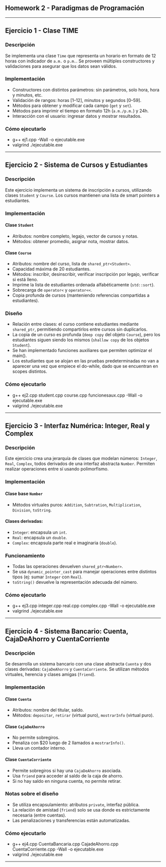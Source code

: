 ## Homework 2 - Paradigmas de Programación

---

## **Ejercicio 1 - Clase TIME**
### **Descripción**
Se implementa una clase `Time` que representa un horario en formato de 12 horas con indicador de `a.m.` o `p.m.`. Se proveen múltiples constructores y validaciones para asegurar que los datos sean válidos.

### **Implementación**
- Constructores con distintos parámetros: sin parámetros, solo hora, hora y minutos, etc.
- Validación de rangos: horas [1–12], minutos y segundos [0–59].
- Métodos para obtener y modificar cada campo (`get` y `set`).
- Métodos para imprimir el tiempo en formato 12h (`a.m./p.m.`) y 24h.
- Interacción con el usuario: ingresar datos y mostrar resultados.

### **Cómo ejecutarlo**
- g++ ej1.cpp -Wall -o ejecutable.exe
- valgrind ./ejecutable.exe

---

## **Ejercicio 2 - Sistema de Cursos y Estudiantes**
### **Descripción**
Este ejercicio implementa un sistema de inscripción a cursos, utilizando clases `Student` y `Course`. Los cursos mantienen una lista de smart pointers a estudiantes.

### **Implementación**
#### Clase `Student`
- Atributos: nombre completo, legajo, vector de cursos y notas.
- Métodos: obtener promedio, asignar nota, mostrar datos.

#### Clase `Course`
- Atributos: nombre del curso, lista de `shared_ptr<Student>`.
- Capacidad máxima de 20 estudiantes.
- Métodos: inscribir, desinscribir, verificar inscripción por legajo, verificar si está lleno.
- Imprime la lista de estudiantes ordenada alfabéticamente (`std::sort`).
- Sobrecarga de `operator<` y `operator<<`.
- Copia profunda de cursos (manteniendo referencias compartidas a estudiantes).

### **Diseño**
- Relación entre clases: el curso contiene estudiantes mediante `shared_ptr`, permitiendo compartirlos entre cursos sin duplicarlos.
- La copia de un curso es profunda (`deep copy` del objeto `Course`), pero los estudiantes siguen siendo los mismos (`shallow copy` de los objetos `Student`).
- Se han implementado funciones auxiliares que permiten optimizar el main().
- Los estudiantes que se alojan en las pruebas predeterminadas no van a aparecer una vez que empiece el do-while, dado que se encuentran en scopes distintos.

### **Cómo ejecutarlo**
- g++ ej2.cpp student.cpp course.cpp funcionesaux.cpp -Wall -o ejecutable.exe
- valgrind ./ejecutable.exe

---

## **Ejercicio 3 - Interfaz Numérica: Integer, Real y Complex**
### **Descripción**
Este ejercicio crea una jerarquía de clases que modelan números: `Integer`, `Real`, `Complex`, todos derivados de una interfaz abstracta `Number`. Permiten realizar operaciones entre sí usando polimorfismo.

### **Implementación**
#### Clase base `Number`
- Métodos virtuales puros: `Addition`, `Subtration`, `Multiplication`, `Division`, `toString`.

#### Clases derivadas:
- `Integer`: encapsula un `int`.
- `Real`: encapsula un `double`.
- `Complex`: encapsula parte real e imaginaria (`double`).

### **Funcionamiento**
- Todas las operaciones devuelven `shared_ptr<Number>`.
- Se usa `dynamic_pointer_cast` para manejar operaciones entre distintos tipos (ej: sumar `Integer` con `Real`).
- `toString()` devuelve la representación adecuada del número.

### **Cómo ejecutarlo**
- g++ ej3.cpp integer.cpp real.cpp complex.cpp -Wall -o ejecutable.exe
- valgrind ./ejecutable.exe

---

## **Ejercicio 4 - Sistema Bancario: Cuenta, CajaDeAhorro y CuentaCorriente**
### **Descripción**
Se desarrolla un sistema bancario con una clase abstracta `Cuenta` y dos clases derivadas: `CajaDeAhorro` y `CuentaCorriente`. Se utilizan métodos virtuales, herencia y clases amigas (`friend`).

### **Implementación**
#### Clase `Cuenta`
- Atributos: nombre del titular, saldo.
- Métodos: `depositar`, `retirar` (virtual puro), `mostrarInfo` (virtual puro).

#### Clase `CajaDeAhorro`
- No permite sobregiros.
- Penaliza con $20 luego de 2 llamados a `mostrarInfo()`.
- Lleva un contador interno.

#### Clase `CuentaCorriente`
- Permite sobregiros si hay una `CajaDeAhorro` asociada.
- Usa `friend` para acceder al saldo de la caja de ahorro.
- Si no hay saldo en ninguna cuenta, no permite retirar.

### **Notas sobre el diseño**
- Se utiliza encapsulamiento: atributos `private`, interfaz pública.
- La relación de amistad (`friend`) solo se usa donde es estrictamente necesaria (entre cuentas).
- Las penalizaciones y transferencias están automatizadas.

### **Cómo ejecutarlo**
- g++ ej4.cpp CuentaBancaria.cpp CajadeAhorro.cpp CuentaCorriente.cpp -Wall -o ejecutable.exe
- valgrind ./ejecutable.exe

---
